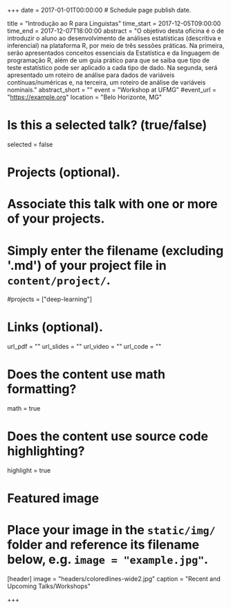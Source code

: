 +++
date = 2017-01-01T00:00:00  # Schedule page publish date.

title = "Introdução ao R para Linguistas"
time_start = 2017-12-05T09:00:00
time_end = 2017-12-07T18:00:00
abstract = "O objetivo desta oficina é o de introduzir o aluno ao desenvolvimento de análises estatísticas (descritiva e inferencial) na plataforma R, por meio de três sessões práticas. Na primeira, serão apresentados conceitos essenciais da Estatística e da linguagem de programação R, além de um guia prático para que se saiba que tipo de teste estatístico pode ser aplicado a cada tipo de dado. Na segunda, será apresentado um roteiro de análise para dados de variáveis contínuas/numéricas e, na terceira, um roteiro de análise de variáveis nominais."
abstract_short = ""
event = "Workshop at UFMG"
#event_url = "https://example.org"
location = "Belo Horizonte, MG"

# Is this a selected talk? (true/false)
selected = false

# Projects (optional).
#   Associate this talk with one or more of your projects.
#   Simply enter the filename (excluding '.md') of your project file in `content/project/`.
#projects = ["deep-learning"]

# Links (optional).
url_pdf = ""
url_slides = ""
url_video = ""
url_code = ""

# Does the content use math formatting?
math = true

# Does the content use source code highlighting?
highlight = true

# Featured image
# Place your image in the `static/img/` folder and reference its filename below, e.g. `image = "example.jpg"`.
[header]
image = "headers/coloredlines-wide2.jpg"
caption = "Recent and Upcoming Talks/Workshops"

+++


